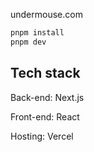 undermouse.com

```bash
pnpm install
pnpm dev
```

## Tech stack

Back-end: Next.js

Front-end: React

Hosting: Vercel

